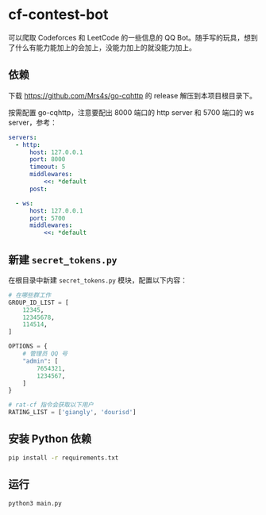 # cf-contest-bot

可以爬取 Codeforces 和 LeetCode 的一些信息的 QQ Bot。随手写的玩具，想到了什么有能力能加上的会加上，没能力加上的就没能力加上。

## 依赖

下载 <https://github.com/Mrs4s/go-cqhttp> 的 release 解压到本项目根目录下。

按需配置 go-cqhttp，注意要配出 8000 端口的 http server 和 5700 端口的 ws server，参考：

```yaml
servers:
  - http:
      host: 127.0.0.1
      port: 8000
      timeout: 5
      middlewares:
          <<: *default
      post:

  - ws:
      host: 127.0.0.1
      port: 5700
      middlewares:
          <<: *default
```

## 新建 `secret_tokens.py`

在根目录中新建 `secret_tokens.py` 模块，配置以下内容：

```python
# 在哪些群工作
GROUP_ID_LIST = [
    12345,
    12345678,
    114514,
]

OPTIONS = {
    # 管理员 QQ 号
    "admin": [
        7654321,
        1234567,
    ]
}

# rat-cf 指令会获取以下用户
RATING_LIST = ['giangly', 'dourisd']
```

## 安装 Python 依赖

```bash
pip install -r requirements.txt
```

## 运行

```bash
python3 main.py
```
